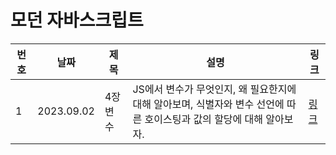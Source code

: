 # 모던 자바스크립트

| 번호 | 날짜       | 제목     | 설명                                                                                                                 | 링크                                                                                                                                      |
| ---- | ---------- | -------- | -------------------------------------------------------------------------------------------------------------------- | ----------------------------------------------------------------------------------------------------------------------------------------- |
| 1    | 2023.09.02 | 4장 변수 | JS에서 변수가 무엇인지, 왜 필요한지에 대해 알아보며, 식별자와 변수 선언에 따른 호이스팅과 값의 할당에 대해 알아보자. | [링크](https://www.notion.so/895b1648878f4587905ee7aea964ce33?v=34fbd0452a5b48a79e2e34910eacee8f&p=30418a63c6244e41a530b0d9dbb1b240&pm=s) |
